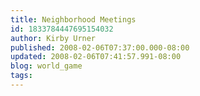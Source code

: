 ```yaml
---
title: Neighborhood Meetings
id: 1833784447695154032
author: Kirby Urner
published: 2008-02-06T07:37:00.000-08:00
updated: 2008-02-06T07:41:57.991-08:00
blog: world_game
tags: 
---
```



